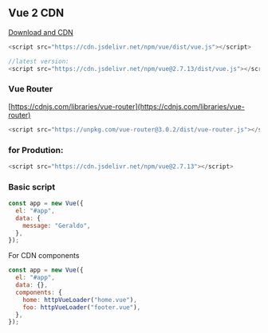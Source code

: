 ## Vue 2 CDN

[Download and CDN](https://v2.vuejs.org/v2/guide/installation.html)

```js
<script src="https://cdn.jsdelivr.net/npm/vue/dist/vue.js"></script>

//latest version:
<script src="https://cdn.jsdelivr.net/npm/vue@2.7.13/dist/vue.js"></script>

```

### Vue Router

[https://cdnjs.com/libraries/vue-router](https://cdnjs.com/libraries/vue-router)

```js
<script src="https://unpkg.com/vue-router@3.0.2/dist/vue-router.js"></script>
```

### for Prodution:

```js
<script src="https://cdn.jsdelivr.net/npm/vue@2.7.13"></script>
```

### Basic script

```js
const app = new Vue({
  el: "#app",
  data: {
    message: "Geraldo",
  },
});
```

For CDN components

```js
const app = new Vue({
  el: "#app",
  data: {},
  components: {
    home: httpVueLoader("home.vue"),
    foo: httpVueLoader("footer.vue"),
  },
});
```
